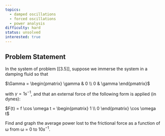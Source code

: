```yaml
---
topics:
  - damped oscillations
  - forced oscillations
  - power analysis
difficulty: hard
status: unsolved
interested: true
---
```


## Problem Statement
In the system of problem [[3.5]], suppose we immerse the system in a damping
fluid so that

$\Gamma = \begin{pmatrix} \gamma & 0 \\ 0 & \gamma \end{pmatrix}$

with $\gamma = 1 s^{-1}$, and that an external force of the following form is applied (in dynes):

$F(t) = f \cos \omega t = \begin{pmatrix} 1 \\ 0 \end{pmatrix} \cos \omega t$

Find and graph the average power lost to the frictional force as a function of ω from ω = 0 to $10 s^{-1}$.